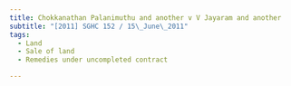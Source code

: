 ```yaml
---
title: Chokkanathan Palanimuthu and another v V Jayaram and another 
subtitle: "[2011] SGHC 152 / 15\_June\_2011"
tags:
  - Land
  - Sale of land
  - Remedies under uncompleted contract

---
```


